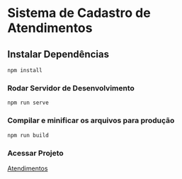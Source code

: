 # Sistema de Cadastro de Atendimentos

## Instalar Dependências
```
npm install
```

### Rodar Servidor de Desenvolvimento
```
npm run serve
```

### Compilar e minificar os arquivos para produção
```
npm run build
```

### Acessar Projeto

[Atendimentos](https://atendimentos-frontend.vercel.app/)